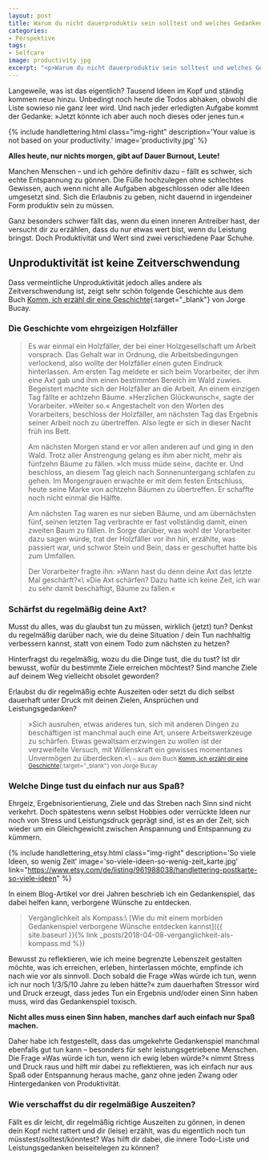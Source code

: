 ```yaml
---
layout: post
title: Warum du nicht dauerproduktiv sein solltest und welches Gedankenspiel dabei hilft
categories:
- Perspektive
tags:
- Selfcare
image: productivity.jpg
excerpt: "<p>Warum du nicht dauerproduktiv sein solltest und welches Gedankenspiel dir dabei helfen kann.</p>"
---
```


Langeweile, was ist das eigentlich? Tausend Ideen im Kopf und ständig kommen
neue hinzu. Unbedingt noch heute die Todos abhaken, obwohl die Liste sowieso nie
ganz leer wird. Und nach jeder erledigten Aufgabe kommt der Gedanke: »Jetzt
könnte ich aber auch noch dieses oder jenes tun.«

{% include handlettering.html
  class="img-right"
  description='Your value is not based on your productivity.'
  image='productivity.jpg'
%}

**Alles heute, nur nichts morgen, gibt auf Dauer Burnout, Leute!**

Manchen Menschen – und ich gehöre definitiv dazu – fällt es schwer, sich echte
Entspannung zu gönnen. Die Füße hochzulegen ohne schlechtes Gewissen, auch wenn
nicht alle Aufgaben abgeschlossen oder alle Ideen umgesetzt sind. Sich die
Erlaubnis zu geben, nicht dauernd in irgendeiner Form produktiv sein zu müssen.

Ganz besonders schwer fällt das, wenn du einen inneren Antreiber hast, der
versucht dir zu erzählen, dass du nur etwas wert bist, wenn du Leistung bringst.
Doch Produktivität und Wert sind zwei verschiedene Paar Schuhe.

## Unproduktivität ist keine Zeitverschwendung

Dass vermeintliche Unproduktivität jedoch alles andere als Zeitverschwendung ist,
zeigt sehr schön folgende Geschichte aus dem Buch
[Komm, ich erzähl dir eine Geschichte](https://www.fischerverlage.de/buch/jorge-bucay-komm-ich-erzaehl-dir-eine-geschichte-9783596521715){:target="_blank"}
von Jorge Bucay.

### Die Geschichte vom ehrgeizigen Holzfäller

>Es war einmal ein Holzfäller, der bei einer Holzgesellschaft um Arbeit
vorsprach. Das Gehalt war in Ordnung, die Arbeitsbedingungen verlockend, also
wollte der Holzfäller einen guten Eindruck hinterlassen. Am ersten Tag meldete
er sich beim Vorarbeiter, der ihm eine Axt gab und ihm einen bestimmten Bereich
im Wald zuwies. Begeistert machte sich der Holzfäller an die Arbeit. An einem
einzigen Tag fällte er achtzehn Bäume. »Herzlichen Glückwunsch«, sagte der
Vorarbeiter. »Weiter so.« Angestachelt von den Worten des Vorarbeiters,
beschloss der Holzfäller, am nächsten Tag das Ergebnis seiner Arbeit noch zu
übertreffen. Also legte er sich in dieser Nacht früh ins Bett.
>
>Am nächsten Morgen stand er vor allen anderen auf und ging in den Wald. Trotz
aller Anstrengung gelang es ihm aber nicht, mehr als fünfzehn Bäume zu fällen.
»Ich muss müde sein«, dachte er. Und beschloss, an diesem Tag gleich nach
Sonnenuntergang schlafen zu gehen. Im Morgengrauen erwachte er mit dem festen
Entschluss, heute seine Marke von achtzehn Bäumen zu übertreffen. Er schaffte
noch nicht einmal die Hälfte.
>
>Am nächsten Tag waren es nur sieben Bäume, und am übernächsten fünf, seinen
letzten Tag verbrachte er fast vollständig damit, einen zweiten Baum zu fällen.
In Sorge darüber, was wohl der Vorarbeiter dazu sagen würde, trat der Holzfäller
vor ihn hin, erzählte, was passiert war, und schwor Stein und Bein, dass er
geschuftet hatte bis zum Umfallen.
>
>Der Vorarbeiter fragte ihn: »Wann hast du denn deine Axt das letzte Mal
geschärft?«\\
»Die Axt schärfen? Dazu hatte ich keine Zeit, ich war zu sehr damit beschäftigt,
Bäume zu fällen.«

### Schärfst du regelmäßig deine Axt?

Musst du alles, was du glaubst tun zu müssen, wirklich (jetzt) tun? Denkst du
regelmäßig darüber nach, wie du deine Situation / dein Tun nachhaltig verbessern
kannst, statt von einem Todo zum nächsten zu hetzen?

Hinterfragst du regelmäßig, wozu du die Dinge tust, die du tust? Ist dir
bewusst, wofür du bestimmte Ziele erreichen möchtest? Sind manche Ziele auf
deinem Weg vielleicht obsolet geworden?

Erlaubst du dir regelmäßig echte Auszeiten oder setzt du dich selbst dauerhaft
unter Druck mit deinen Zielen, Ansprüchen und Leistungsgedanken?

>»Sich ausruhen, etwas anderes tun, sich mit anderen Dingen zu beschäftigen ist
manchmal auch eine Art, unsere Arbeitswerkzeuge zu schärfen. Etwas gewaltsam
erzwingen zu wollen ist der verzweifelte Versuch, mit Willenskraft ein gewisses
momentanes Unvermögen zu überdecken.«\\
><small>– aus dem Buch [Komm, ich erzähl dir eine Geschichte](https://www.fischerverlage.de/buch/jorge-bucay-komm-ich-erzaehl-dir-eine-geschichte-9783596521715){:target="_blank"} von Jorge Bucay</small>

### Welche Dinge tust du einfach nur aus Spaß?

Ehrgeiz, Ergebnisorientierung, Ziele und das Streben nach Sinn sind nicht
verkehrt. Doch spätestens wenn selbst Hobbies oder verrückte Ideen nur noch von
Stress und Leistungsdruck geprägt sind, ist es an der Zeit, sich wieder um ein
Gleichgewicht zwischen Anspannung und Entspannung zu kümmern.

{% include handlettering_etsy.html
  class="img-right"
  description='So viele Ideen, so wenig Zeit'
  image='so-viele-ideen-so-wenig-zeit_karte.jpg'
  link="https://www.etsy.com/de/listing/961988038/handlettering-postkarte-so-viele-ideen"
%}

In einem Blog-Artikel vor drei Jahren beschrieb ich ein Gedankenspiel, das dabei
helfen kann, verborgene Wünsche zu entdecken.

> Vergänglichkeit als Kompass:\\
> [Wie du mit einem morbiden Gedankenspiel verborgene Wünsche entdecken kannst]({{ site.baseurl }}{% link _posts/2018-04-08-verganglichkeit-als-kompass.md %})

Bewusst zu reflektieren, wie ich meine begrenzte Lebenszeit gestalten möchte,
was ich erreichen, erleben, hinterlassen möchte, empfinde ich nach wie vor als
sinnvoll. Doch sobald die Frage »Was würde ich tun, wenn ich nur noch 1/3/5/10
Jahre zu leben hätte?« zum dauerhaften Stressor wird und Druck erzeugt, dass
jedes Tun ein Ergebnis und/oder einen Sinn haben muss, wird das Gedankenspiel
toxisch.

**Nicht alles muss einen Sinn haben, manches darf auch einfach nur Spaß machen.**

Daher habe ich festgestellt, dass das umgekehrte Gedankenspiel manchmal
ebenfalls gut tun kann – besonders für sehr leistungsgetriebene Menschen. Die
Frage »Was würde ich tun, wenn ich ewig leben würde?« nimmt Stress und Druck
raus und hilft mir dabei zu reflektieren, was ich einfach nur aus Spaß oder
Entspannung heraus mache, ganz ohne jeden Zwang oder Hintergedanken von
Produktivität.

### Wie verschaffst du dir regelmäßige Auszeiten?

Fällt es dir leicht, dir regelmäßig richtige Auszeiten zu gönnen, in denen dein
Kopf nicht rattert und dir (leise) erzählt, was du eigentlich noch tun
müsstest/solltest/könntest? Was hilft dir dabei, die innere Todo-Liste und
Leistungsgedanken beiseitelegen zu können?
